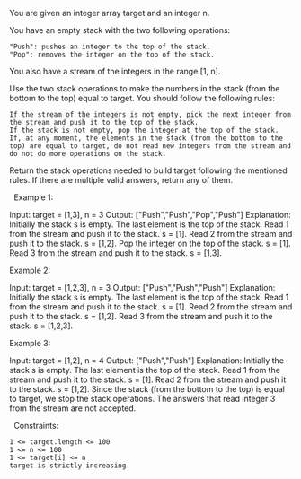You are given an integer array target and an integer n.

You have an empty stack with the two following operations:


	"Push": pushes an integer to the top of the stack.
	"Pop": removes the integer on the top of the stack.


You also have a stream of the integers in the range [1, n].

Use the two stack operations to make the numbers in the stack (from the bottom to the top) equal to target. You should follow the following rules:


	If the stream of the integers is not empty, pick the next integer from the stream and push it to the top of the stack.
	If the stack is not empty, pop the integer at the top of the stack.
	If, at any moment, the elements in the stack (from the bottom to the top) are equal to target, do not read new integers from the stream and do not do more operations on the stack.


Return the stack operations needed to build target following the mentioned rules. If there are multiple valid answers, return any of them.

 
Example 1:

Input: target = [1,3], n = 3
Output: ["Push","Push","Pop","Push"]
Explanation: Initially the stack s is empty. The last element is the top of the stack.
Read 1 from the stream and push it to the stack. s = [1].
Read 2 from the stream and push it to the stack. s = [1,2].
Pop the integer on the top of the stack. s = [1].
Read 3 from the stream and push it to the stack. s = [1,3].


Example 2:

Input: target = [1,2,3], n = 3
Output: ["Push","Push","Push"]
Explanation: Initially the stack s is empty. The last element is the top of the stack.
Read 1 from the stream and push it to the stack. s = [1].
Read 2 from the stream and push it to the stack. s = [1,2].
Read 3 from the stream and push it to the stack. s = [1,2,3].


Example 3:

Input: target = [1,2], n = 4
Output: ["Push","Push"]
Explanation: Initially the stack s is empty. The last element is the top of the stack.
Read 1 from the stream and push it to the stack. s = [1].
Read 2 from the stream and push it to the stack. s = [1,2].
Since the stack (from the bottom to the top) is equal to target, we stop the stack operations.
The answers that read integer 3 from the stream are not accepted.


 
Constraints:


	1 <= target.length <= 100
	1 <= n <= 100
	1 <= target[i] <= n
	target is strictly increasing.


